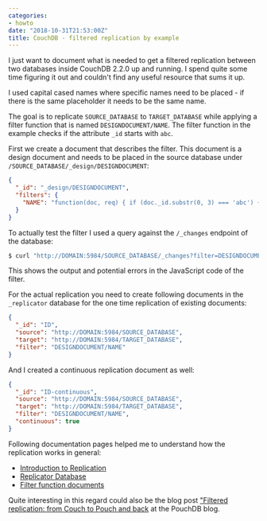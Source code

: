 ```yaml
---
categories:
- howto
date: "2018-10-31T21:53:00Z"
title: CouchDB - filtered replication by example
---
```


I just want to document what is needed to get a filtered replication between two databases inside CouchDB 2.2.0 up and running. I spend quite some time figuring it out and couldn't find any useful resource that sums it up.

I used capital cased names where specific names need to be placed - if there is the same placeholder it needs to be the same name.

The goal is to replicate `SOURCE_DATABASE` to `TARGET_DATABASE` while applying a filter function that is named `DESIGNDOCUMENT/NAME`. The filter function in the example checks if the attribute `_id` starts with `abc`.

First we create a document that describes the filter. This document is a design document and needs to be placed in the source database under `/SOURCE_DATABASE/_design/DESIGNDOCUMENT`:

```json
{
  "_id": "_design/DESIGNDOCUMENT",
  "filters": {
    "NAME": "function(doc, req) { if (doc._id.substr(0, 3) === 'abc') { return true; } return false; }"
  }
}
```

To actually test the filter I used a query against the `/_changes` endpoint of the database:


```bash
$ curl "http://DOMAIN:5984/SOURCE_DATABASE/_changes?filter=DESIGNDOCUMENT%2FNAME&feed=normal&style=all_docs&since=0&timeout=10000"
```

This shows the output and potential errors in the JavaScript code of the filter.

For the actual replication you need to create following documents in the `_replicator` database for the one time replication of existing documents:

```json
{
  "_id": "ID",
  "source": "http://DOMAIN:5984/SOURCE_DATABASE",
  "target": "http://DOMAIN:5984/TARGET_DATABASE",
  "filter": "DESIGNDOCUMENT/NAME"
}
```

And I created a continuous replication document as well:

```json
{
  "_id": "ID-continuous",
  "source": "http://DOMAIN:5984/SOURCE_DATABASE",
  "target": "http://DOMAIN:5984/TARGET_DATABASE",
  "filter": "DESIGNDOCUMENT/NAME",
  "continuous": true
}
```

Following documentation pages helped me to understand how the replication works in general:

* [Introduction to Replication](http://docs.couchdb.org/en/stable/replication/intro.html)
* [Replicator Database](http://docs.couchdb.org/en/stable/replication/replicator.html)
* [Filter function documents](http://docs.couchdb.org/en/stable/ddocs/ddocs.html#filterfun)

Quite interesting in this regard could also be the blog post ["Filtered replication: from Couch to Pouch and back](https://pouchdb.com/2015/04/05/filtered-replication.html) at the PouchDB blog.


